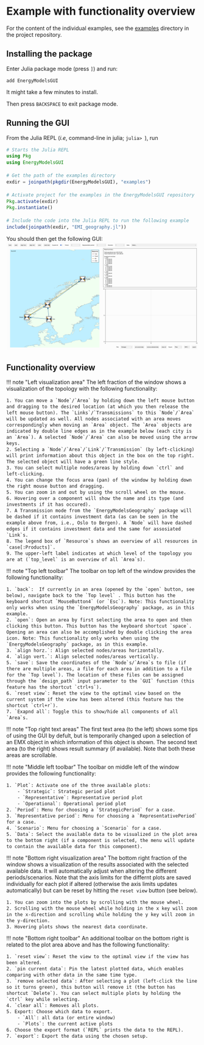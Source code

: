 # Example with functionality overview

For the content of the individual examples, see the [examples](https://github.com/EnergyModelsX/EnergyModelsGUI.jl/tree/main/examples) directory in the project repository.

## Installing the package

Enter Julia package mode (press `]`) and run:
```pkg
add EnergyModelsGUI
```

It might take a few minutes to install.

Then press `BACKSPACE` to exit package mode.

## Running the GUI

From the Julia REPL (*i.e*, command-line in julia; `julia> `), run

```julia
# Starts the Julia REPL
using Pkg
using EnergyModelsGUI

# Get the path of the examples directory
exdir = joinpath(pkgdir(EnergyModelsGUI), "examples")

# Activate project for the examples in the EnergyModelsGUI repository
Pkg.activate(exdir)
Pkg.instantiate()

# Include the code into the Julia REPL to run the following example
include(joinpath(exdir, "EMI_geography.jl"))
```

You should then get the following GUI:
![Example image for GUI](../figures/example.png)

## Functionality overview

!!! note "Left visualization area"
    The left fraction of the window shows a visualization of the topology with the following functionality:

    1. You can move a `Node`/`Area` by holding down the left mouse button and dragging to the desired location (at which you then release the left mouse button). The `Links`/`Transmissions` to this `Node`/`Area` will be updated as well. All nodes associated with an area moves correspondingly when moving an `Area` object. The `Area` objects are indicated by double line edges as in the example below (each city is an `Area`). A selected `Node`/`Area` can also be moved using the arrow keys. 
    2. Selecting a `Node`/`Area`/`Link`/`Transmission` (by left-clicking) will print information about this object in the box on the top right. The selected object will have a green line style.
    3. You can select multiple nodes/areas by holding down `ctrl` and left-clicking.
    4. You can change the focus area (pan) of the window by holding down the right mouse button and dragging.
    5. You can zoom in and out by using the scroll wheel on the mouse.
    6. Hovering over a component will show the name and its type (and investments if it has occured).
    7. A Transmission mode from the `EnergyModelsGeography` package will be dashed if it contains investment data (as can be seen in the example above from, i.e., Oslo to Bergen). A `Node` will have dashed edges if it contains investment data and the same for assosiated `Link`s.
    8. The legend box of `Resource`s shows an overview of all resources in `case[:Products]`.
    9. The upper-left label indicates at which level of the topology you are at (`top_level` is an overview of all `Area`s).

!!! note "Top left toolbar"
    The toolbar on top left of the window provides the following functionality:

    1. `back`:  If currently in an area (opened by the `open` button, see below), navigate back to the `Top level` . This button has the keyboard shortcut `MouseButton4` (or `Esc`). Note: This functionality only works when using the `EnergyModelsGeography` package, as in this example.
    2. `open`: Open an area by first selecting the area to open and then clicking this button. This button has the keyboard shortcut `space`. Opening an area can also be accomplished by double clicking the area icon. Note: This functionality only works when using the `EnergyModelsGeography` package, as in this example.
    3. `align horz.`: Align selected nodes/areas horizontally.
    4. `align vert.`: Align selected nodes/areas vertically.
    5. `save`: Save the coordinates of the `Node`s/`Area`s to file (if there are multiple areas, a file for each area in addition to a file for the `Top level`). The location of these files can be assigned through the `design_path` input parameter to the `GUI` function (this feature has the shortcut `ctrl+s`). 
    6. `reset view`: Reset the view to the optimal view based on the current system if the view has been altered (this feature has the shortcut `ctrl+r`).
    7. `Exapnd all`: Toggle this to show/hide all components of all `Area`s.

!!! note "Top right text areas"
    The first text area (to the left) shows some tips of using the GUI by defult, but is temporarily changed upon a selection of an EMX object in which information of this object is shown. The second text area (to the right) shows result summary (if available). Note that both these areas are scrollable.

!!! note "Middle left toolbar"
    The toolbar on middle left of the window provides the following functionality:

    1. `Plot`: Activate one of the three available plots:
        - `Strategic`: Strategic period plot
        - `Representative`: Representative period plot
        - `Operational`: Operational period plot
    2. `Period`: Menu for choosing a `StrategicPeriod` for a case.
    3. `Representative period`: Menu for choosing a `RepresentativePeriod` for a case.
    4. `Scenario`: Menu for choosing a `Scenario` for a case. 
    5. `Data`: Select the available data to be visualized in the plot area to the bottom right (if a component is selected, the menu will update to contain the available data for this component).

!!! note "Bottom right visualization area"
    The bottom right fraction of the window shows a visualization of the results associated with the selected available data. It will automatically adjust when altering the different periods/scenarios. Note that the axis limits for the differnt plots are saved individually for each plot if altered (otherwise the axis limits updates automatically) but can be reset by hitting the `reset view` button (see below).

    1. You can zoom into the plots by scrolling with the mouse wheel.
    2. Scrolling with the mouse wheel while holding in the x key will zoom in the x-direction and scrolling while holding the y key will zoom in the y-direction.
    3. Hovering plots shows the nearest data coordinate.

!!! note "Bottom right toolbar" 
    An additional toolbar on the bottom right is related to the plot area above and has the following functionality:
    
    1. `reset view`: Reset the view to the optimal view if the view has been altered.
    2. `pin current data`: Pin the latest plotted data, which enables comparing with other data in the same time type.
    3. `remove selected data`: After selecting a plot (left-click the line so it turns green), this button will remove it (the button has shortcut `Delete`). You can select multiple plots by holding the `ctrl` key while selecting.
    4. `clear all`: Removes all plots.
    5. Export: Choose which data to export.
        - `All`: all data (or entire window)
        - `Plots`: the current active plots
    6. Choose the export format (`REPL` prints the data to the REPL).
    7. `export`: Export the data using the chosen setup.
